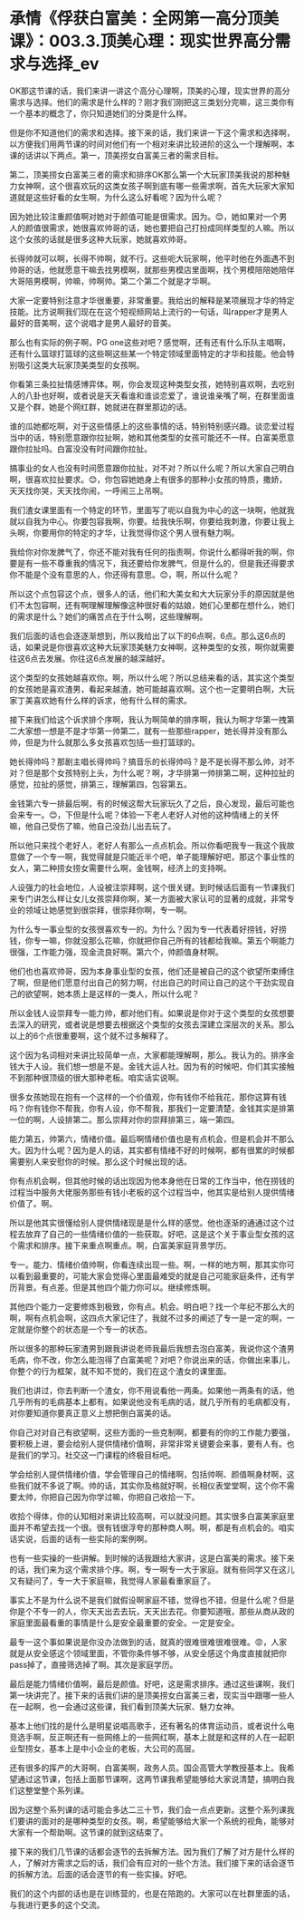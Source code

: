 # 承情《俘获白富美：全网第一高分顶美课》：003.3.顶美心理：现实世界高分需求与选择_ev

OK那这节课的话，我们来讲一讲这个高分心理啊，顶美的心理，现实世界的高分需求与选择。他们的需求是什么样的？刚才我们刚把这三类划分完嘛，这三类你有一个基本的概念了，你只知道她们的分类是什么样。

但是你不知道他们的需求和选择。接下来的话，我们来讲一下这个需求和选择啊，以方便我们用两节课的时间对他们有一个相对来讲比较进阶的这么一个理解啊，本课的话讲以下两点。第一，顶美捞女白富美三者的需求目标。

第二，顶美捞女白富美三者的需求和排序OK那么第一个大玩家顶美我说的那种魅力女神啊，这个很喜欢玩的这类女孩子啊到底有哪一些需求啊，首先大玩家大家知道就是这些好看的女生啊，为什么这么好看呢？因为什么呢？

因为她比较注重颜值啊对她对于颜值可能是很需求。因为。😊，她如果对一个男人的颜值很需求，她很喜欢帅哥的话，她也要把自己打扮成同样类型的人嘛。所以这个女孩的话就是很多这种大玩家，她就喜欢帅哥。

长得帅就可以啊，长得不帅啊，就不行。这些呃大玩家啊，他平时他在外面遇不到帅哥的话，他就愿意干嘛去找男模啊，就那些男模店里面啊，找个男模陪陪她陪伴大哥陪男模啊，帅嘛，帅啊帅。第二个第二个就是才华啊。

大家一定要特别注意才华很重要，非常重要。我给出的解释是某项展现才华的特定技能。比方说啊我们现在在这个短视频网站上流行的一句话，叫rapper才是男人最好的音美啊，这个说唱才是男人最好的音美。

那么也有实际的例子啊，PG one这些对吧？感觉啊，还有还有什么乐队主唱啊，还有什么篮球打篮球的这些啊这些某一个特定领域里面特定的才华和技能。他会特别吸引这类大玩家顶美类型的女孩啊。

你看第三条拉扯情感博弈体。啊，你会发现这种类型女孩，她特别喜欢啊，去吃别人的八卦也好啊，或者说是天天看谁和谁谈恋爱了，谁说谁亲嘴了啊，在群里面谁又是个群，她是个网红群，她就进在群里那边的话。

谁的瓜她都吃啊，对于这些情感上的这些事情的话，特别特别感兴趣。谈恋爱过程当中的话，特别愿意跟你拉扯啊，她和其他类型的女孩可能还不一样。白富美愿意跟你拉扯吗。白富没没有时间跟你拉扯。

搞事业的女人也没有时间愿意跟你拉扯，对不对？所以什么呢？所以大家自己明白啊，很喜欢拉扯要求。😊，你包容她她身上有很多的那种小女孩的特质，撒娇，天天找你哭，天天找你闹，一呼闹三上吊啊。

我们渣女课里面有一个特定的环节，里面写了呃以自我为中心的这一块啊，他就我就以自我为中心。你要包容我啊，你要。给我快乐啊，你要给我刺激，你要让我上头啊，你要用你的特定的才华，让我觉得你这个男人很有魅力啊。

我给你对你发脾气了，你还不能对我有任何的指责啊，你说什么都得听我的啊，你要是有一些不尊重我的情况下，我还要给你发脾气，但是什么的，但是我还得要求你不能是个没有意思的人，你还得有意思。😊，啊，所以什么呢？

所以这个点包容这个点，很多人的话，他们和大美女和大大玩家分手的原因就是他们不太包容啊，还有啊理解理解像这种很好看的姑娘，她们心里都在想什么，她们的需求是什么？她们的痛苦点在于什么啊，这些理解啊。

我们后面的话也会逐逐渐想到，所以我给出了以下的6点啊，6点。那么这6点的话，如果说是你很喜欢这种大玩家顶美魅力女神啊，这种类型的女孩，啊你就需要往这6点去发展。你往这6点发展的越深越好。

这个类型的女孩她越喜欢你。啊，所以什么呢？所以总结来看的话，其实这个类型的女孩她是喜欢渣男，看起来越渣，她可能越喜欢啊。这个也一定要明白啊，大玩家丁美喜欢她有什么样的诉求，他有什么样的需求。

接下来我们给这个诉求排个序啊，我认为啊简单的排序啊，我认为啊才华第一拽第二大家想一想是不是才华第一帅第二，就有一些那些rapper，她长得并没有那么帅，但是为什么就那么多女孩喜欢包括一些打篮球的。

她长得帅吗？那剧主唱长得帅吗？搞音乐的长得帅吗？是不是长得不那么帅，对不对？但是那个女孩特别上头，为什么呢？啊，才华排第一帅排第二啊，这种拉扯的感觉，拉扯的感觉，排第三，理解第四，包容第五。

金钱第六专一排最后啊，有的时候这帮大玩家玩久了之后，良心发现，最后可能也会来专一。😊，下但是什么呢？体验一下老人老好人对他的这种情绪上的关怀嘛，他自己受伤了嘛，他自己没劲儿出去玩了。

所以他只来找个老好人，老好人有那么一点点机会。所以你看吧我专一我这个我故意做了一个专一啊，我觉得就是只能近半个吧，单子能理解好吧，那这个事业性的女人，第二种捞女捞女需要什么啊，金钱啊，经济上的支持啊。

人设强力的社会地位，人设被注崇拜啊，这个很关键。到时候话后面有一节课我们来专门讲怎么样让女儿女孩崇拜你啊，某一方面被大家认可的显著的成就，非常专业的领域让她感觉到很崇拜，很崇拜你啊，专一啊。

为什么专一事业型的女孩很喜欢专一的。为什么？因为专一代表着好捞钱，好捞钱，你专一嘛，你就没那么花嘛，你就把你自己所有的钱都给我嘛。第五个啊能力很强，工作能力强，现金流良好啊。第六个，帅颜值身材啊。

他们也也喜欢帅哥，因为本身事业型的女孩，他们还是被自己的这个欲望所束缚住了啊，但是他们愿意付出自己的努力啊，付出自己的时间让自己的这个干劲实现自己的欲望啊，她本质上是这样的一类人，所以什么呢？

所以金钱人设崇拜专一能力帅，都对他们有。如果说是你对于这个类型的女孩想要去深入的研究，或者说是想要去根据这个类型的女孩去深建立深层次的关系。那么以上的6个点很重要啊，这个就不过多解释了。

这个因为名词相对来讲比较简单一点，大家都能理解啊，那么。我认为的。排序金钱大于人设。我们想一想是不是。金钱大运人社。因为有的时候吧，你们其实接触不到那种很顶级的很大那种老板。咱实话实说啊。

很多女孩她现在抱有一个这样的一个价值观，你有钱你不给我花，那你这算有钱吗？你有钱你不帮我，你有人设，你不帮我，那我们一定要清楚，金钱其实是排第一位的啊，人设排第二。那么崇拜对你的崇拜排第三，端一第四。

能力第五，帅第六，情绪价值。最后啊情绪价值也是有点机会，但是机会并不那么大。因为什么呢？因为是人的话，其实都有情绪不好的时候啊，都有很累的时候都需要别人来安慰你的时候。那么这个时候出现的话。

你有点机会啊，但其他时候的话出现因为他本身他在日常的工作当中，他在捞钱的过程当中服务大佬服务那些有钱小老板的这个过程当中，他其实是给别人提供情绪价值了。啊。

所以是他其实很懂给别人提供情绪现是是什么样的感觉。他也逐渐的通通过这个过程去放弃了自己的一些情绪价值的一些获取。好吧，这是这个关于事业型女孩的这个需求和排序。接下来重点啊重点。啊，白富美家庭背景学历。

专一。能力、情绪价值帅啊，你看连续出现一些。啊，一样的地方啊，那其实你可以看到最重要的，可能大家会觉得心里面最难受的就是自己可能家庭条件，还有学历背景。有点差。但是其他四个能力你可以。继续修炼啊。

其他四个能力一定要修炼到极致，你有点。机会。明白吧？找一个年纪不那么大的啊，啊有点机会啊，这四点大家记住了，我就不过多的阐述了专一是一定的啊，一定就是你整个的状态是一个专一的状态。

所以很多的那种玩家渣男到跟我讲说老师我最后我想去泡白富美，我说你这个渣男毛病，你不改，你怎么能泡得了白富美呢？对吧？你说出来的话，你做出来事儿，你整个的行为框架，就不知不觉的，我们在这个渣女的课里面。

我们也讲过，你去判断一个渣女，你不用说看他一两条。如果他一两条有的话，他几乎所有的毛病基本上都有。如果说他没有毛病的话，就几乎所有的毛病都没有，对你要知道你要真正意义上想把倒白富美的话。

你自己对对自己有欲望啊，这些方面的一些克制啊，都要有的你的工作能力要强，要积极上进，要会给别人提供情绪价值啊，非常非常关键要会来事，要有人有。也是我们的学习。社交这一门课程的终极目标吧。

学会给别人提供情绪价值，学会管理自己的情绪啊，包括帅啊、颜值啊身材啊，这些我们就不多说了啊。帅的话，其实你及格就好啊，长相仪表堂堂啊，这个你不需要太帅，你把自己因为你学过嘛，你把自己收拾一下。

收拾个得体，你的认知相对来讲比较高啊，可以就没问题。其实很多白富美家庭里面并不希望去找一个很。很有钱很浮夸的那种商人啊。啊，都是有点机会的。咱实话实说，后面的话有一些实际的案例啊。

也有一些实操的一些讲解。到时候的话我跟给大家讲，这是白富美的需求。接下来的话，我们来为这个需求排个序。啊，专一啊专一大于家庭。就有些同学又在这儿又有疑问了，专一大于家庭嘛，我觉得人家最看重家庭了。

事实上不是为什么说不是我们就假设啊家庭不错，觉得也不错，但是什么呢？但是你是个不专一的人，你天天出去去玩，天天出去花。你要知道哦，那些从商从政的家庭里面最看重的事情是什么是安全最重要的安全。一定是安全。

最专一这个事如果说是你没办法做到的话，就真的很难很难很难很难。😡，人家就是从安全感这个领域里面，不管你条件够不够，从安全感这个角度直接就把你pass掉了，直接筛选掉了啊。其次是家庭学历。

最后是能力情绪价值啊，最后是颜值。好吧，这是需求排序。通过这些课啊，我们第一块讲完了。接下来的话我们讲的是顶美捞女白富美三者，现实当中跟哪一些人在一起啊，也一会通过这些课，我们看到顶美大玩家、魅力女神。

基本上他们找的是什么是明星说唱高歌手，还有著名的体育运动员，或者说什么电竞选手啊，反正啊还有一些网络上的一些网红啊，基本上就是和这样的人在一起职业型捞女，基本上是中小企业的老板，大公司的高层。

还有很多的挥产的大哥啊，白富美啊，政务人员。国企高管大学教授基本上。我希望通过这节课，包括上面那节课啊，这两节课我希望能够给大家说清楚，搞明白我们这整堂整个系列课。

因为这整个系列课的话可能会多达二三十节，我们会一点点更新。这整个系列课我们要讲的面对的是哪种类型的女孩。啊，希望能够给大家一个系统的视角，能够对大家有一个帮助啊。这节课的就到这结束了。

接下来的我们几节课的话都会逐节的去拆解方法。因为我们了解了对方是什么样的人，了解对方需求之后的话，我们会有应对的一些个方法。我们接下来的话会逐节的拆解方法。后面的话会逐节的有一些实操。好吧。

我们的这个内部的话也是在训练营的，也是在陪跑的。大家可以在社群里面的话，与我进行更多的这个交流。
